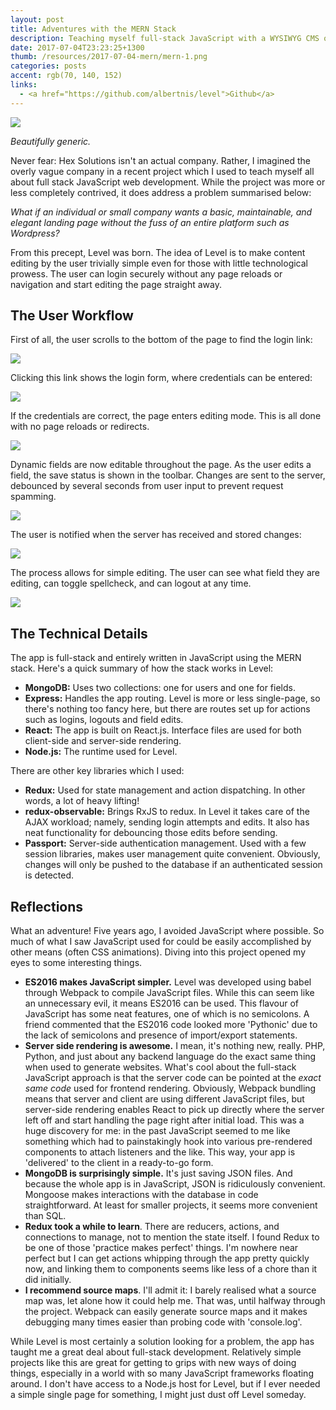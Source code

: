 ```yaml
---
layout: post
title: Adventures with the MERN Stack
description: Teaching myself full-stack JavaScript with a WYSIWYG CMS of sorts
date: 2017-07-04T23:23:25+1300
thumb: /resources/2017-07-04-mern/mern-1.png
categories: posts
accent: rgb(70, 140, 152)
links:
  - <a href="https://github.com/albertnis/level">Github</a>
---
```


![][one]

_Beautifully generic._

Never fear: Hex Solutions isn't an actual company. Rather, I imagined the overly vague company in a recent project which I used to teach myself all about full stack JavaScript web development. While the project was more or less completely contrived, it does address a problem summarised below:

_What if an individual or small company wants a basic, maintainable, and elegant landing page without the fuss of an entire platform such as Wordpress?_

From this precept, Level was born. The idea of Level is to make content editing by the user trivially simple even for those with little technological prowess. The user can login securely without any page reloads or navigation and start editing the page straight away.

## The User Workflow

First of all, the user scrolls to the bottom of the page to find the login link:

![][two]

Clicking this link shows the login form, where credentials can be entered:

![][three]

If the credentials are correct, the page enters editing mode. This is all done with no page reloads or redirects.

![][four]

Dynamic fields are now editable throughout the page. As the user edits a field, the save status is shown in the toolbar. Changes are sent to the server, debounced by several seconds from user input to prevent request spamming.

![][five]

The user is notified when the server has received and stored changes:

![][six]

The process allows for simple editing. The user can see what field they are editing, can toggle spellcheck, and can logout at any time.

![][seven]

## The Technical Details

The app is full-stack and entirely written in JavaScript using the MERN stack. Here's a quick summary of how the stack works in Level:

- **MongoDB:** Uses two collections: one for users and one for fields.
- **Express:** Handles the app routing. Level is more or less single-page, so there's nothing too fancy here, but there are routes set up for actions such as logins, logouts and field edits.
- **React:** The app is built on React.js. Interface files are used for both client-side and server-side rendering.
- **Node.js:** The runtime used for Level.

There are other key libraries which I used:

- **Redux:** Used for state management and action dispatching. In other words, a lot of heavy lifting!
- **redux-observable:** Brings RxJS to redux. In Level it takes care of the AJAX workload; namely, sending login attempts and edits. It also has neat functionality for debouncing those edits before sending.
- **Passport:** Server-side authentication management. Used with a few session libraries, makes user management quite convenient. Obviously, changes will only be pushed to the database if an authenticated session is detected.

## Reflections

What an adventure! Five years ago, I avoided JavaScript where possible. So much of what I saw JavaScript used for could be easily accomplished by other means (often CSS animations). Diving into this project opened my eyes to some interesting things.

- **ES2016 makes JavaScript simpler.** Level was developed using babel through Webpack to compile JavaScript files. While this can seem like an unnecessary evil, it means ES2016 can be used. This flavour of JavaScript has some neat features, one of which is no semicolons. A friend commented that the ES2016 code looked more 'Pythonic' due to the lack of semicolons and presence of import/export statements.
- **Server side rendering is awesome.** I mean, it's nothing new, really. PHP, Python, and just about any backend language do the exact same thing when used to generate websites. What's cool about the full-stack JavaScript approach is that the server code can be pointed at the _exact same code_ used for frontend rendering. Obviously, Webpack bundling means that server and client are using different JavaScript files, but server-side rendering enables React to pick up directly where the server left off and start handling the page right after initial load. This was a huge discovery for me: in the past JavaScript seemed to me like something which had to painstakingly hook into various pre-rendered components to attach listeners and the like. This way, your app is 'delivered' to the client in a ready-to-go form.
- **MongoDB is surprisingly simple.** It's just saving JSON files. And because the whole app is in JavaScript, JSON is ridiculously convenient. Mongoose makes interactions with the database in code straightforward. At least for smaller projects, it seems more convenient than SQL.
- **Redux took a while to learn**. There are reducers, actions, and connections to manage, not to mention the state itself. I found Redux to be one of those 'practice makes perfect' things. I'm nowhere near perfect but I can get actions whipping through the app pretty quickly now, and linking them to components seems like less of a chore than it did initially.
- **I recommend source maps**. I'll admit it: I barely realised what a source map was, let alone how it could help me. That was, until halfway through the project. Webpack can easily generate source maps and it makes debugging many times easier than probing code with 'console.log'.

While Level is most certainly a solution looking for a problem, the app has taught me a great deal about full-stack development. Relatively simple projects like this are great for getting to grips with new ways of doing things, especially in a world with so many JavaScript frameworks floating around. I don't have access to a Node.js host for Level, but if I ever needed a simple single page for something, I might just dust off Level someday.

[one]: ./mern-1.png
[two]: ./mern-2.png
[three]: ./mern-3.png
[four]: ./mern-4.png
[five]: ./mern-5.png
[six]: ./mern-6.png
[seven]: ./mern-7.png
